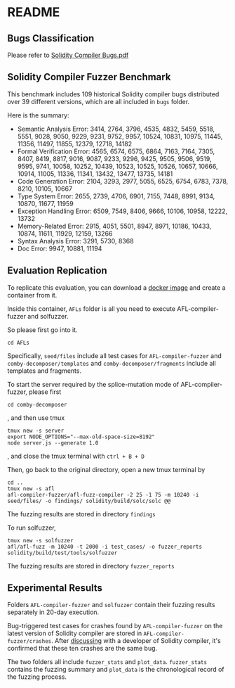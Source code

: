 # README

## Bugs Classification

Please refer to [Solidity Compiler Bugs.pdf](./Solidity%20Compiler%20Bugs.pdf)

## Solidity Compiler Fuzzer Benchmark

This benchmark includes 109 historical Solidity compiler bugs distributed over 39 different versions, which are all included in `bugs` folder.

Here is the summary:

+ Semantic Analysis Error: 3414, 2764, 3796, 4535, 4832, 5459, 5518, 5551, 9028, 9050, 9229, 9231, 9752, 9957, 10524, 10831, 10975, 11445, 11356, 11497, 11855, 12379, 12718, 14182
+ Formal Verification Error: 4565, 6574, 6575, 6864, 7163, 7164, 7305, 8407, 8419, 8817, 9016, 9087, 9233, 9296, 9425, 9505, 9506, 9519, 9595, 9741, 10058, 10252, 10439, 10523, 10525, 10526, 10657, 10666, 10914, 11005, 11336, 11341, 13432, 13477, 13735, 14181
+ Code Generation Error: 2104, 3293, 2977, 5055, 6525, 6754, 6783, 7378, 8210, 10105, 10667
+ Type System Error: 2655, 2739, 4706, 6901, 7155, 7448, 8991, 9134, 10870, 11677, 11959
+ Exception Handling Error: 6509, 7549, 8406, 9666, 10106, 10958, 12222, 13732
+ Memory-Related Error: 2915, 4051, 5501, 8947, 8971, 10186, 10433, 10874, 11611, 11929, 12159, 13266
+ Syntax Analysis Error: 3291, 5730, 8368
+ Doc Error: 9947, 10881, 11194

## Evaluation Replication

To replicate this evaluation, you can download a [docker image](https://hub.docker.com/repository/docker/mhypony/sol-fuzzer-benchmark/general) and create a container from it.

Inside this container, `AFLs` folder is all you need to execute AFL-compiler-fuzzer and solfuzzer.

So please first go into it.

```
cd AFLs
```

Specifically, `seed/files` include all test cases for `AFL-compiler-fuzzer` and `comby-decomposer/templates` and `comby-decomposer/fragments` include all templates and fragments.

To start the server required by the splice-mutation mode of AFL-compiler-fuzzer, please first

```
cd comby-decomposer
```

, and then use tmux

```
tmux new -s server
export NODE_OPTIONS="--max-old-space-size=8192"
node server.js --generate 1.0
```

, and close the tmux terminal with `ctrl + B + D`

Then, go back to the original directory, open a new tmux terminal by

```
cd ..
tmux new -s afl
afl-compiler-fuzzer/afl-fuzz-compiler -2 25 -1 75 -m 10240 -i seed/files/ -o findings/ solidity/build/solc/solc @@
```

The fuzzing results are stored in directory `findings`

To run solfuzzer,

```
tmux new -s solfuzzer
afl/afl-fuzz -m 10240 -t 2000 -i test_cases/ -o fuzzer_reports solidity/build/test/tools/solfuzzer
```

The fuzzing results are stored in directory `fuzzer_reports`

## Experimental Results

Folders `AFL-compiler-fuzzer` and `solfuzzer` contain their fuzzing results separately in 20-day execution.

Bug-triggered test cases for crashes found by `AFL-compiler-fuzzer` on the latest version of Solidity compiler are stored in `AFL-compiler-fuzzer/crashes`.
After [discussing](https://github.com/ethereum/solidity/issues/14719#issuecomment-1842628879) with a developer of Solidity compiler, it's confirmed that these ten crashes are the same bug.

The two folders all include `fuzzer_stats` and `plot_data`.
`fuzzer_stats` contains the fuzzing summary and `plot_data` is the chronological record of the fuzzing process. 